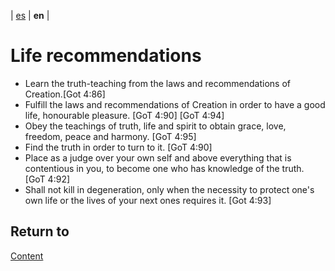 | [es](../español/recomendaciones-sociales.md) | **en** |

# Life recommendations

- Learn the truth-teaching from the laws and recommendations of Creation.[Got 4:86]
- Fulfill the laws and recommendations of Creation in order to have a good life, honourable pleasure. [GoT 4:90] [GoT 4:94]
- Obey the teachings of truth, life and spirit to obtain grace, love, freedom, peace and harmony. [GoT 4:95]
- Find the truth in order to turn to it. [GoT 4:90]
- Place as a judge over your own self and above everything that is contentious in you, to become one who has knowledge of the truth. [GoT 4:92]
- Shall not kill in degeneration, only when the necessity to protect one's own life or the lives of your next ones requires it. [Got 4:93] 

## Return to

[Content](./content.md)
